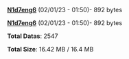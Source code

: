 [**N1d7eng6**](/data/N1d7eng6.txt) (02/01/23 - 01:50)- 892 bytes

[**N1d7eng6**](/data/N1d7eng6.txt) (02/01/23 - 01:50)- 892 bytes

**Total Datas**: 2547

**Total Size**: 16.42 MB / 16.4 MB